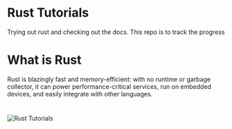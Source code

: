 # Rust Tutorials
Trying out rust and checking out the docs. This repo is to track the progress

# What is Rust
Rust is blazingly fast and memory-efficient: with no runtime or garbage collector, it can power performance-critical services, run on embedded devices, and easily integrate with other languages. 

#

![Rust Tutorials](https://www.rust-lang.org/learn)
